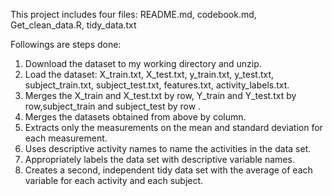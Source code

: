 This project includes four files: README.md, codebook.md, Get_clean_data.R, tidy_data.txt

Followings are steps done:

1. Download the dataset to my working directory and unzip.
2. Load the dataset: X_train.txt, X_test.txt, y_train.txt, y_test.txt, subject_train.txt, subject_test.txt, features.txt, activity_labels.txt.
3. Merges the X_train and X_test.txt by row, Y_train and Y_test.txt by row,subject_train and subject_test by row .
4. Merges the datasets obtained from above by column.
5. Extracts only the measurements on the mean and standard deviation for each measurement.
6. Uses descriptive activity names to name the activities in the data set.
7. Appropriately labels the data set with descriptive variable names.
8. Creates a second, independent tidy data set with the average of each variable for each activity and each subject.